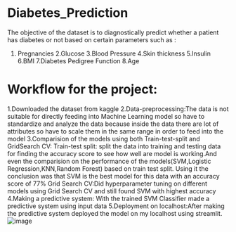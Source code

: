 # Diabetes_Prediction


The objective of the dataset is to diagnostically predict whether a patient has diabetes or not based on certain parameters such as :
1. Pregnancies
2.Glucose 
3.Blood Pressure 
4.Skin thickness
5.Insulin
6.BMI
7.Diabetes Pedigree Function
8.Age 

# Workflow for the project:
1.Downloaded the dataset from kaggle 
2.Data-preprocessing:The data is not suitable for directly feeding into Machine Learning model so have to standardize and analyze the data because inside the data there are lot of attributes so have to scale them in the same range in order to feed into the model
3.Comparision of the models using both Train-test-split and GridSearch CV:
Train-test split: split the data into training and testing data for finding the accuracy score to see how well are model is working.And even the comparision on the performance of the models(SVM,Logistic Regression,KNN,Random Forest) based on train test split. Using it the conclusion was that SVM is the best model for this data with an accuracy score of 77%
Grid Search CV:Did hyperparameter tuning on different models using Grid Search CV and still found SVM with highest accuracy
4.Making a predictive system: With the trained SVM Classifier made a predictive system using input data 
5.Deployment on localhost:After making the predictive system deployed the model on my localhost using streamlit.
![image](https://user-images.githubusercontent.com/66545820/205431684-7b084750-ba56-4e30-bdb7-1b90e3d36534.png)
